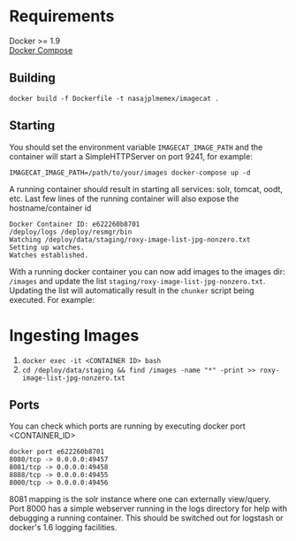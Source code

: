 
Requirements
============
Docker >= 1.9   
[Docker Compose](https://docs.docker.com/compose/install/)

## Building

    docker build -f Dockerfile -t nasajplmemex/imagecat .

## Starting

You should set the environment variable ```IMAGECAT_IMAGE_PATH``` and the container will start a SimpleHTTPServer on port 9241, for example:

    IMAGECAT_IMAGE_PATH=/path/to/your/images docker-compose up -d

A running container should result in starting all services: solr, tomcat, oodt, etc.  Last few lines of the running container will also expose
the hostname/container id

```
Docker Container ID: e622260b8701
/deploy/logs /deploy/resmgr/bin
Watching /deploy/data/staging/roxy-image-list-jpg-nonzero.txt
Setting up watches.
Watches established.
```

With a running docker container you can now add images to the images dir: `/images` and update the list `staging/roxy-image-list-jpg-nonzero.txt`. Updating the list will automatically result in the `chunker` script being executed. For example:

# Ingesting Images

1. `docker exec -it <CONTAINER ID> bash`
2. `cd /deploy/data/staging && find /images -name "*" -print >> roxy-image-list-jpg-nonzero.txt`

## Ports
You can check which ports are running by executing docker port <CONTAINER_ID>
```
docker port e622260b8701
8080/tcp -> 0.0.0.0:49457
8081/tcp -> 0.0.0.0:49458
8888/tcp -> 0.0.0.0:49455
8000/tcp -> 0.0.0.0:49456
```

8081 mapping is the solr instance where one can externally view/query.  Port 8000 has a simple webserver running in the logs directory for help with debugging a running container.  This should be switched out for logstash or docker's 1.6 logging facilities.
